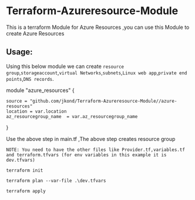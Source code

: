 # Terraform-Azureresource-Module

This is a terraform Module for Azure Resources ,you can use this Module to create Azure Resources 

 ## **Usage**:
Using this below module we can create `resource group`,`storageaccount`,`virtual Networks`,`subnets`,`Linux web app`,`private end points`,`DNS records`.

module "azure_resources" {

    source = "github.com/jkond/Terraform-Azureresource-Module//azure-resources" 
    location = var.location
    az_resourcegroup_name  = var.az_resourcegroup_name
    
}

Use the above step in main.tf ,The above step creates resource group 

`NOTE: You need to have the other files like Provider.tf,variables.tf and terraform.tfvars (for env variables in this example it is dev.tfvars)`

`terraform init`

`terraform plan --var-file .\dev.tfvars`

`terraform apply`
